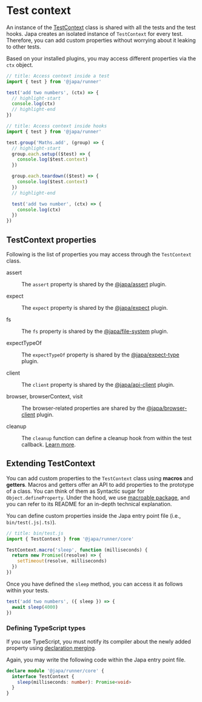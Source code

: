 # Test context
An instance of the [TestContext](https://github.com/japa/runner/blob/develop/modules/core/main.ts#L38) class is shared with all the tests and the test hooks. Japa creates an isolated instance of `TestContext` for every test. Therefore, you can add custom properties without worrying about it leaking to other tests.

Based on your installed plugins, you may access different properties via the `ctx` object.

```ts
// title: Access context inside a test
import { test } from '@japa/runner'

test('add two numbers', (ctx) => {
  // highlight-start
  console.log(ctx)
  // highlight-end
})
```

```ts
// title: Access context inside hooks
import { test } from '@japa/runner'

test.group('Maths.add', (group) => {
  // highlight-start
  group.each.setup(($test) => {
    console.log($test.context)
  })

  group.each.teardown(($test) => {
    console.log($test.context)
  })
  // highlight-end

  test('add two number', (ctx) => {
    console.log(ctx)
  })
})
```

## TestContext properties
Following is the list of properties you may access through the `TestContext` class.

<dl>

<dt>

assert

</dt>

<dd>

The `assert` property is shared by the [@japa/assert](../plugins/assert.md) plugin.

</dd>

<dt>

expect

</dt>

<dd>

The `expect` property is shared by the [@japa/expect](../plugins/expect.md) plugin.

</dd>

<dt>

fs

</dt>

<dd>

The `fs` property is shared by the [@japa/file-system](../plugins/file_system.md) plugin.

</dd>

<dt>

expectTypeOf

</dt>

<dd>

The `expectTypeOf` property is shared by the [@japa/expect-type](../plugins/expect_type.md) plugin.

</dd>

<dt>

client

</dt>

<dd>

The `client` property is shared by the [@japa/api-client](../plugins/api_client.md) plugin.


</dd>

<dt>

browser, browserContext, visit

</dt>

<dd>

The browser-related properties are shared by the [@japa/browser-client](../plugins/browser_client.md) plugin.

</dd>

<dt>

cleanup

</dt>

<dd>

The `cleanup` function can define a cleanup hook from within the test callback. [Learn more](../guides/test_resources.md#solution-2---test-resources).

</dd>

</dl>


## Extending TestContext
You can add custom properties to the `TestContext` class using **macros** and **getters**. Macros and getters offer an API to add properties to the prototype of a class. You can think of them as Syntactic sugar for `Object.defineProperty`. Under the hood, we use [macroable package](https://github.com/poppinss/macroable/tree/next), and you can refer to its README for an in-depth technical explanation.

You can define custom properties inside the Japa entry point file (i.e., `bin/test(.js|.ts)`).

```ts
// title: bin/test.js
import { TestContext } from '@japa/runner/core'

TestContext.macro('sleep', function (milliseconds) {
  return new Promise((resolve) => {
    setTimeout(resolve, milliseconds)
  })
})
```

Once you have defined the `sleep` method, you can access it as follows within your tests.

```ts
test('add two numbers', ({ sleep }) => {
  await sleep(4000)
})
```

### Defining TypeScript types
If you use TypeScript, you must notify its compiler about the newly added property using [declaration merging](https://www.typescriptlang.org/docs/handbook/declaration-merging.html).

Again, you may write the following code within the Japa entry point file.

```ts
declare module '@japa/runner/core' {
  interface TestContext {
    sleep(milliseconds: number): Promise<void>
  }
}
```
